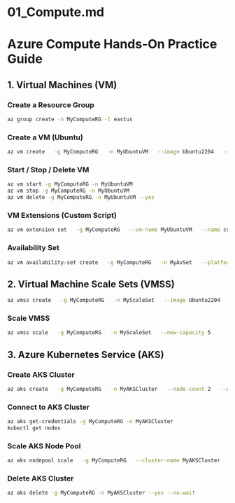# 01_Compute.md

# Azure Compute Hands-On Practice Guide

## 1. Virtual Machines (VM)
### Create a Resource Group
```bash
az group create -n MyComputeRG -l eastus
```

### Create a VM (Ubuntu)
```bash
az vm create   -g MyComputeRG   -n MyUbuntuVM   --image Ubuntu2204   --size Standard_B1s   --admin-username azureuser   --generate-ssh-keys   --public-ip-sku Standard
```

### Start / Stop / Delete VM
```bash
az vm start -g MyComputeRG -n MyUbuntuVM
az vm stop -g MyComputeRG -n MyUbuntuVM
az vm delete -g MyComputeRG -n MyUbuntuVM --yes
```

### VM Extensions (Custom Script)
```bash
az vm extension set   -g MyComputeRG   --vm-name MyUbuntuVM   --name customScript   --publisher Microsoft.Azure.Extensions   --settings '{"fileUris": ["https://example.com/script.sh"],"commandToExecute": "sh script.sh"}'
```

### Availability Set
```bash
az vm availability-set create   -g MyComputeRG   -n MyAvSet   --platform-fault-domain-count 2   --platform-update-domain-count 2
```

## 2. Virtual Machine Scale Sets (VMSS)
```bash
az vmss create   -g MyComputeRG   -n MyScaleSet   --image Ubuntu2204   --upgrade-policy-mode automatic   --admin-username azureuser   --generate-ssh-keys   --instance-count 2   --vm-sku Standard_B1ms
```

### Scale VMSS
```bash
az vmss scale   -g MyComputeRG   -n MyScaleSet   --new-capacity 5
```

## 3. Azure Kubernetes Service (AKS)
### Create AKS Cluster
```bash
az aks create   -g MyComputeRG   -n MyAKSCluster   --node-count 2   --enable-addons monitoring   --generate-ssh-keys
```

### Connect to AKS Cluster
```bash
az aks get-credentials -g MyComputeRG -n MyAKSCluster
kubectl get nodes
```

### Scale AKS Node Pool
```bash
az aks nodepool scale   -g MyComputeRG   --cluster-name MyAKSCluster   -n nodepool1   --node-count 3
```

### Delete AKS Cluster
```bash
az aks delete -g MyComputeRG -n MyAKSCluster --yes --no-wait
```
